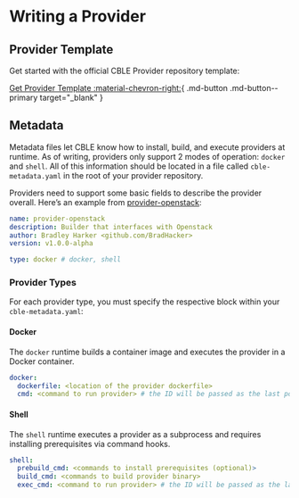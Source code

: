 # Writing a Provider

## Provider Template

Get started with the official CBLE Provider repository template:

[Get Provider Template :material-chevron-right:](https://github.com/new?template_name=provider-template&template_owner=cble-platform){ .md-button .md-button--primary target="\_blank" }

## Metadata

Metadata files let CBLE know how to install, build, and execute providers at runtime. As of writing, providers only
support 2 modes of operation: `docker` and `shell`. All of this information should be located in a file called
`cble-metadata.yaml` in the root of your provider repository.

Providers need to support some basic fields to describe the provider overall. Here’s an example from [provider-openstack](https://github.com/cble-platform/provider-openstack):

```yaml
name: provider-openstack
description: Builder that interfaces with Openstack
author: Bradley Harker <github.com/BradHacker>
version: v1.0.0-alpha

type: docker # docker, shell
```

### Provider Types

For each provider type, you must specify the respective block within your `cble-metadata.yaml`:

#### Docker

The `docker` runtime builds a container image and executes the provider in a Docker container.

```yaml title="Provider docker metadata options"
docker:
  dockerfile: <location of the provider dockerfile>
  cmd: <command to run provider> # the ID will be passed as the last positional argument
```

#### Shell

The `shell` runtime executes a provider as a subprocess and requires installing prerequisites via command hooks.

```yaml title="Provider shell metadata options"
shell:
  prebuild_cmd: <commands to install prerequisites (optional)>
  build_cmd: <commands to build provider binary>
  exec_cmd: <command to run provider> # the ID will be passed as the last positional argument
```
